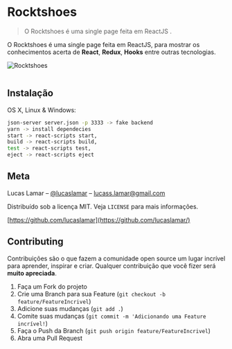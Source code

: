 <!--
***  Direitos reservados há: https://github.com/dbader/readme-template/blob/master/portuguese/README.md
-->

# Rocktshoes
> O Rocktshoes é uma single page feita em ReactJS .



 O Rocktshoes é uma single page feita em ReactJS, para mostrar os conhecimentos acerta de **React**, **Redux**, **Hooks** entre outras tecnologias.

  <img alt="Rocktshoes" title="Rocktshoes" src="github.com/lucaslamar/rocktshoes-react/blob/master/src/assets/readme/demonstracao.gif"  />

![]()

## Instalação

OS X, Linux & Windows:

```sh
json-server server.json -p 3333 -> fake backend
yarn -> install dependecies
start -> react-scripts start,
build -> react-scripts build,
test -> react-scripts test,
eject -> react-scripts eject

```

## Meta

Lucas Lamar – [@lucaslamar](https://www.linkedin.com/in/lucas-lamar-531930102/) – lucass.lamar@gmail.com

Distribuído sob a licença MIT. Veja `LICENSE` para mais informações.

[https://github.com/lucaslamar](https://github.com/lucaslamar/)

## Contributing

Contribuições são o que fazem a comunidade open source um lugar incrível para aprender, inspirar e criar. Qualquer contribuição que você fizer será **muito apreciada**.

1. Faça um Fork do projeto
2. Crie uma Branch para sua Feature (`git checkout -b feature/FeatureIncrivel`)
3. Adicione suas mudanças (`git add .`)
4. Comite suas mudanças (`git commit -m 'Adicionando uma Feature incrível!`)
5. Faça o Push da Branch (`git push origin feature/FeatureIncrivel`)
6. Abra uma Pull Request

